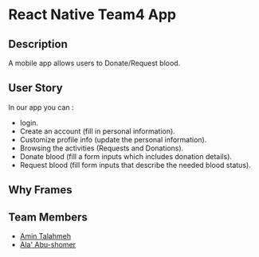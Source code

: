 # React Native Team4 App
## Description
  A mobile app allows users to Donate/Request blood.
  
## User Story
In our app you can :
  - login.
  - Create an account (fill in personal information).
  - Customize profile info (update the personal information).
  - Browsing the activities (Requests and Donations).
  - Donate blood (fill a form inputs which includes donation details).
  - Request blood (fill form inputs that describe the needed blood status).
  
  ## Why Frames
  
  
  
  
  ## Team Members
  - [Amin Talahmeh](https://github.com/ameentalahmeh)
  - [Ala' Abu-shomer](https://github.com/ala1998)
